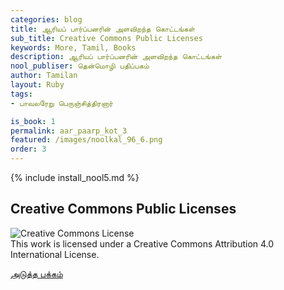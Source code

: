 ```yaml
---
categories: blog
title: ஆரியப் பார்ப்பனரின் அளவிறந்த கொட்டங்கள்
sub_title: Creative Commons Public Licenses
keywords: More, Tamil, Books
description: ஆரியப் பார்ப்பனரின் அளவிறந்த கொட்டங்கள்
nool_publiser: தென்மொழி பதிப்பகம்
author: Tamilan
layout: Ruby
tags: 
- பாவலரேறு பெருஞ்சித்திரனார் 

is_book: 1
permalink: aar_paarp_kot_3
featured: /images/noolkal_96_6.png
order: 3
---
```

{% include install_nool5.md %}

## Creative Commons Public Licenses

![Creative Commons License](https://i.creativecommons.org/l/by/4.0/88x31.png)  
This work is licensed under a Creative Commons Attribution 4.0 International License.

[அடுத்த பக்கம்](aar_paarp_kot_4)